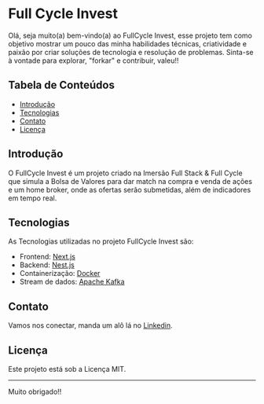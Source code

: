 # Full Cycle Invest

Olá, seja muito(a) bem-vindo(a) ao FullCycle Invest, esse projeto tem como objetivo mostrar um pouco das minha habilidades técnicas, criatividade e paixão por criar soluções de tecnologia e resolução de problemas. Sinta-se à vontade para explorar, "forkar" e contribuir, valeu!!

## Tabela de Conteúdos

- [Introdução](#introdução)
- [Tecnologias](#tecnologias)
- [Contato](#contato)
- [Licença](#licença)

## Introdução

O FullCycle Invest é um projeto criado na Imersão Full Stack & Full Cycle que simula a Bolsa de Valores para dar match na compra e venda de ações e um home broker, onde as ofertas serão submetidas, além de indicadores em tempo real.

## Tecnologias

As Tecnologias utilizadas no projeto FullCycle Invest são:

- Frontend: [Next.js](https://nextjs.org/)
- Backend: [Nest.js](https://nestjs.com/)
- Containerização: [Docker](https://www.docker.com/)
- Stream de dados: [Apache Kafka](https://kafka.apache.org/)

## Contato

Vamos nos conectar, manda um alô lá no [Linkedin](https://www.linkedin.com/in/viktorhugodev/).

## Licença

Este projeto está sob a Licença MIT.

---

Muito obrigado!!
